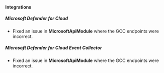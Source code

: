 
#### Integrations

##### Microsoft Defender for Cloud

- Fixed an issue in **MicrosoftApiModule** where the GCC endpoints were incorrect.

##### Microsoft Defender for Cloud Event Collector

- Fixed an issue in **MicrosoftApiModule** where the GCC endpoints were incorrect.
